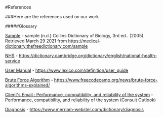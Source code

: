 #References

###Here are the references used on our work

#####Glossary

[Sample](Glossary.md) - sample (n.d.) Collins Dictionary of Biology, 3rd ed.. (2005). Retrieved March 29 2021 from https://medical-dictionary.thefreedictionary.com/sample

[NHS](Glossary.md) - https://dictionary.cambridge.org/dictionary/english/national-health-service

[User Manual](Glossary.md) - https://www.lexico.com/definition/user_guide

[Brute Force Algorithm](Glossary.md) - https://www.freecodecamp.org/news/brute-force-algorithms-explained/

[Client's Email : Performance, compatibility, and reliability of the system](FURPS.md) -  Performance, compatibility, and reliability of the system (Consult Outlook)

[Diagnosis](Glossary.md) - https://www.merriam-webster.com/dictionary/diagnosis
